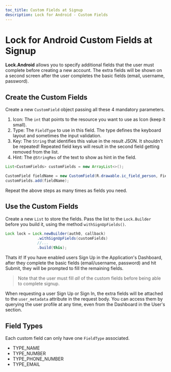 ```yaml
---
toc_title: Custom Fields at Signup
description: Lock for Android - Custom Fields
---
```


# Lock for Android Custom Fields at Signup

**Lock.Android** allows you to specify additional fields that the user must complete before creating a new account. The extra fields will be shown on a second screen after the user completes the basic fields (email, username, password).

## Create the Custom Fields
Create a new `CustomField` object passing all these 4 mandatory parameters.

1. Icon: The `int` that points to the resource you want to use as Icon (keep it small).
2. Type: The `FieldType` to use in this field. The type defines the keyboard layout and sometimes the input validation.
3. Key: The `String` that identifies this value in the result JSON. It shouldn't be repeated! Repeated field keys will result in the second field getting removed from the list.
4. Hint: The `@StringRes` of the text to show as hint in the field.

```java
List<CustomFields> customFields = new ArrayList<>();

CustomField fieldName = new CustomField(R.drawable.ic_field_person, FieldType.TYPE_TEXT_NAME, "firstName", R.string.hint_first_name);
customFields.add(fieldName);
```

Repeat the above steps as many times as fields you need.

## Use the Custom Fields
Create a new `List` to store the fields. Pass the list to the `Lock.Builder` before you build it, using the method `withSignUpFields()`.

```java
Lock lock = Lock.newBuilder(auth0, callback)
              .withSignUpFields(customFields)
              //...
              .build(this);
```

Thats it! If you have enabled users Sign Up in the Application's Dashboard, after they complete the basic fields (email/username, password) and hit Submit, they will be prompted to fill the remaining fields.

> Note that the user must fill _all_ of the custom fields before being able to complete signup.

When requesting a user Sign Up or Sign In, the extra fields will be attached to the `user_metadata` attribute in the request body. You can access them by querying the user profile at any time, even from the Dashboard in the User's section.

## Field Types
Each custom field can only have one `FieldType` associated.

* TYPE_NAME
* TYPE_NUMBER
* TYPE_PHONE_NUMBER
* TYPE_EMAIL
